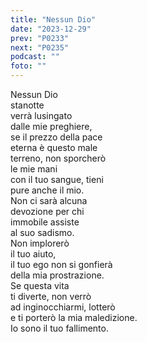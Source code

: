 ```yaml
---
title: "Nessun Dio"
date: "2023-12-29"
prev: "P0233"
next: "P0235"
podcast: ""
foto: ""
---
```


Nessun Dio   
stanotte  
verrà lusingato  
dalle mie preghiere,  
se il prezzo della pace  
eterna è questo male  
terreno, non sporcherò  
le mie mani  
con il tuo sangue, tieni  
pure anche il mio.  
Non ci sarà alcuna   
devozione per chi  
immobile assiste  
al suo sadismo.  
Non implorerò   
il tuo aiuto,  
il tuo ego non si gonfierà  
della mia prostrazione.  
Se questa vita  
ti diverte, non verrò  
ad inginocchiarmi, lotterò  
e ti porterò la mia maledizione.  
Io sono il tuo fallimento.  